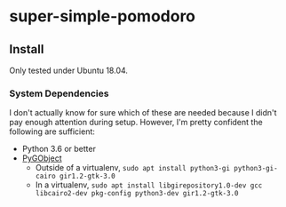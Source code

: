 super-simple-pomodoro
=====================

Install
-------

Only tested under Ubuntu 18.04.

### System Dependencies

I don't actually know for sure which of these are needed because I didn't pay 
enough attention during setup. However, I'm pretty confident the following are
sufficient:

* Python 3.6 or better
* [PyGObject](https://pygobject.readthedocs.io/en/latest/getting_started.html#ubuntu-getting-started)
  * Outside of a virtualenv, `sudo apt install python3-gi python3-gi-cairo gir1.2-gtk-3.0`
  * In a virtualenv, `sudo apt install libgirepository1.0-dev gcc libcairo2-dev pkg-config python3-dev gir1.2-gtk-3.0`
